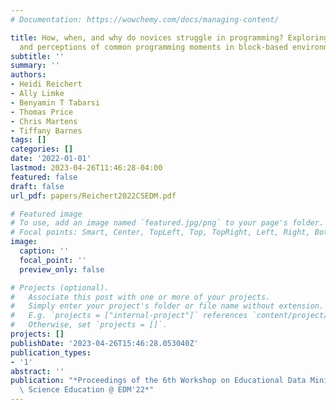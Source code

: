 ```yaml
---
# Documentation: https://wowchemy.com/docs/managing-content/

title: How, when, and why do novices struggle in programming? Exploring the experiences
  and perceptions of common programming moments in block-based environments.
subtitle: ''
summary: ''
authors:
- Heidi Reichert
- Ally Limke
- Benyamin T Tabarsi
- Thomas Price
- Chris Martens
- Tiffany Barnes
tags: []
categories: []
date: '2022-01-01'
lastmod: 2023-04-26T11:46:28-04:00
featured: false
draft: false
url_pdf: papers/Reichert2022CSEDM.pdf

# Featured image
# To use, add an image named `featured.jpg/png` to your page's folder.
# Focal points: Smart, Center, TopLeft, Top, TopRight, Left, Right, BottomLeft, Bottom, BottomRight.
image:
  caption: ''
  focal_point: ''
  preview_only: false

# Projects (optional).
#   Associate this post with one or more of your projects.
#   Simply enter your project's folder or file name without extension.
#   E.g. `projects = ["internal-project"]` references `content/project/deep-learning/index.md`.
#   Otherwise, set `projects = []`.
projects: []
publishDate: '2023-04-26T15:46:28.053040Z'
publication_types:
- '1'
abstract: ''
publication: "*Proceedings of the 6th Workshop on Educational Data Mining in Computer\
  \ Science Education @ EDM'22*"
---
```

